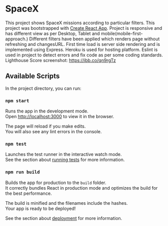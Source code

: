 # SpaceX
This project shows SpaceX missions according to particular filters.
This project was bootstrapped with [Create React App](https://github.com/facebook/create-react-app).
Project is responsive and has different view as per Desktop, Tablet and mobile(mobile-first-approach.)
Different filters have been applied which renders page without refreshing and changesURL.
First time load is server side rendering and is implemented using Express.
Heroku is used for hosting platform.
Eslint is used in project to detect errors and fix code as per some coding standards.
Lighthouse Score screenshot: https://ibb.co/qn9rgTz

## Available Scripts

In the project directory, you can run:

### `npm start`

Runs the app in the development mode.<br />
Open [http://localhost:3000](http://localhost:3000) to view it in the browser.

The page will reload if you make edits.<br />
You will also see any lint errors in the console.

### `npm test`

Launches the test runner in the interactive watch mode.<br />
See the section about [running tests](https://facebook.github.io/create-react-app/docs/running-tests) for more information.

### `npm run build`

Builds the app for production to the `build` folder.<br />
It correctly bundles React in production mode and optimizes the build for the best performance.

The build is minified and the filenames include the hashes.<br />
Your app is ready to be deployed!

See the section about [deployment](https://facebook.github.io/create-react-app/docs/deployment) for more information.
